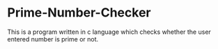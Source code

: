 # Prime-Number-Checker
This is a program written in c language which checks whether the user entered number is prime or not.
